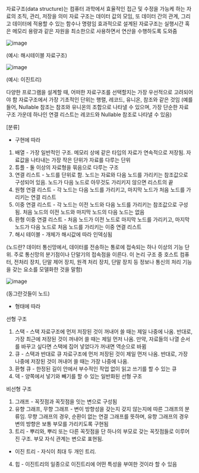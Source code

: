 자료구조(data structure)는 컴퓨터 과학에서 효율적인 접근 및 수정을 가능케 하는 자료의 조직, 관리, 저장을 의미
자료 구조는 데이터 값의 모임, 또 데이터 간의 관계, 그리고 데이터에 적용할 수 있는 함수나 명령임
효과적으로 설계된 자료구조는 실행시간 혹은 메모리 용량과 같은 자원을 최소한으로 사용하면서 연산을 수행하도록 도와줌


![image](https://user-images.githubusercontent.com/103404604/187030184-10cc3141-744a-4770-b493-7eb83b1e2d46.png)

(예시: 해시테이블 자료구조)


![image](https://user-images.githubusercontent.com/103404604/187030207-9c60b427-b080-4281-98ae-495d7bd447db.png)

(예시: 이진트리)

다양한 프로그램을 설계할 때, 어떠한 자료구조를 선택할지는 가장 우선적으로 고려되어야 함
자료구조에서 가장 기초적인 단위는 행렬, 레코드, 유니온, 참조와 같은 것임
(예를 들어, Nullable 참조는 참조와 유니온의 조합으로 나타낼 수 있으며, 가장 단순한 자료구조 가운데 하나인 연결 리스트는 레코드와 Nullable 참조로 나타낼 수 있음)

[분류]
- 구현에 따라
1. 배열 - 가장 일반적인 구조. 메모리 상에 같은 타입의 자료가 연속적으로 저장됨. 자료값을 나타내는 가장 작은 단위가 자료를 다루는 단위
2. 튜플 - 둘 이상의 자료형을 묶음으로 다루는 구조
3. 연결 리스트 - 노드를 단위로 함. 노드는 자료와 다음 노드를 가리키는 참조값으로 구성되어 있음. 노드가 다음 노드로 아무것도 가리키지 않으면 리스트의 끝
4. 원형 연결 리스트 - 각 노드는 다음 노드를 가리키고, 마지막 노드가 처음 노드를 가리키는 연결 리스트
5. 이중 연결 리스트 - 각 노드는 이전 노드와 다음 노드를 가리키는 참조값으로 구성됨. 처음 노드의 이전 노드와 마지막 노드의 다음 노드는 없음
6. 환형 이중 연결 리스트 - 처음 노드가 이전 노드로 마지막 노드를 가리키고, 마지막 노드가 다음 노드로 처음 노드를 가리키는 이중 연결 리스트
7. 해시 테이블 - 개체가 해시값에 따라 인덱싱됨

(노드란?
데이터 통신망에서, 데이터를 전송하는 통로에 접속되는 하나 이상의 기능 단위. 주로 통신망의 분기점이나 단말기의 접속점을 이른다.
이 논리 구조 중 호스트 컴퓨터, 전처리 장치, 단말 제어 장치, 원격 처리 장치, 단말 장치 등 정보나 통신의 처리 기능을 갖는 요소를 모델화한 것을 말함)

![image](https://user-images.githubusercontent.com/103404604/187030401-931e1310-1d5e-4af1-8a63-014b4d631a1b.png)

(동그란것들이 노드)


- 형태에 따라

선형 구조
1. 스택 - 스택 자료구조에 먼저 저장된 것이 꺼내어 쓸 때는 제일 나중에 나옴. 
          반대로, 가장 최근에 저장된 것이 꺼내어 쓸 때는 제일 먼저 나옴. 만약, 자료들의 나열 순서를 바꾸고 싶다면 스택에 집어 넣었다가 꺼내면 역순으로 바뀜
2. 큐 - 스택과 반대로 큐 자료구조에 먼저 저장된 것이 제일 먼저 나옴. 반대로, 가장 나중에 저장된 것이 꺼내어 쓸 때는 가장 나중에 나옴.
3. 환형 큐 - 한정된 길이 안에서 부수적인 작업 없이 읽고 쓰기를 할 수 있는 큐
4. 덱 - 양쪽에서 넣기와 빼기를 할 수 있는 일반화된 선형 구조

비선형 구조
1. 그래프 - 꼭짓점과 꼭짓점을 잇는 변으로 구성됨
2. 유향 그래프, 무향 그래프 - 변이 방향성을 갖는지 갖지 않는지에 따른 그래프의 분류임.
                            무향 그래프의 경우, 순환이 없는 연결 그래프를 뜻하며, 유향 그래프의 경우 변의 방향은 보통 부모를 가리키도록 구현됨
3. 트리 - 뿌리와, 뿌리 또는 다른 꼭짓점을 단 하나의 부모로 갖는 꼭짓점들로 이루어진 구조. 부모 자식 관계는 변으로 표현됨.
* 이진 트리 - 자식이 최대 두 개인 트리.
4. 힙 - 이진트리의 일종으로 이진트리에 어떤 특성을 부여한 것이라 할 수 있음
